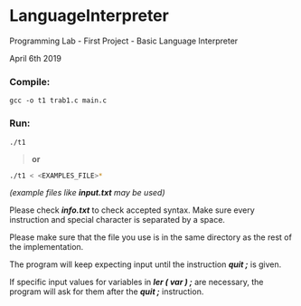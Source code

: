 # LanguageInterpreter
Programming Lab - First Project - Basic Language Interpreter 

April 6th 2019

### Compile:

	gcc -o t1 trab1.c main.c

### Run:

	./t1
  
  > **or**
  ```bash
  ./t1 < <EXAMPLES_FILE>*
  ```
 *(example files like **input.txt** may be used)*
 
Please check ***info.txt*** to check accepted syntax. Make sure every instruction and special character is separated by a space.

Please make sure that the file you use is in the same directory as the rest of the implementation.
  
The program will keep expecting input until the instruction ***quit ;*** is given.

If specific input values for variables in ***ler ( var ) ;*** are necessary, the program will ask for them after the ***quit ;*** instruction.
